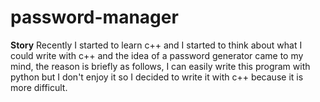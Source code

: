 # password-manager


**Story**
Recently I started to learn c++ and I started to think about what I could write with c++ and the idea of a password generator came to my mind, the reason is briefly as follows, I can easily write this program with python but I don't enjoy it so I decided to write it with c++ because it is more difficult.

